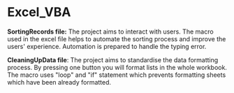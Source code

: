 # Excel_VBA

**SortingRecords file:** The project aims to interact with users. The macro used in the excel file helps to automate the sorting process and improve the users' experience. Automation is prepared to handle the typing error.

**CleaningUpData file**: The project aims to standardise the data formatting process. By pressing one button you will format lists in the whole workbook. The macro uses "loop" and "if" statement which prevents formatting sheets which have been already formatted.
